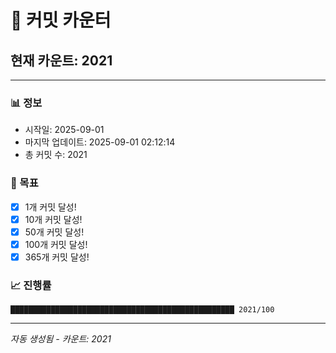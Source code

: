 # 🔢 커밋 카운터

## 현재 카운트: 2021

---

### 📊 정보
- 시작일: 2025-09-01
- 마지막 업데이트: 2025-09-01 02:12:14
- 총 커밋 수: 2021

### 🎯 목표
- [x] 1개 커밋 달성!
- [x] 10개 커밋 달성!
- [x] 50개 커밋 달성!
- [x] 100개 커밋 달성!
- [x] 365개 커밋 달성!

### 📈 진행률
```
██████████████████████████████████████████████████ 2021/100
```

---
*자동 생성됨 - 카운트: 2021*
